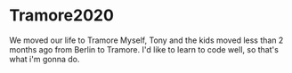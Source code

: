 # Tramore2020
We moved our life to Tramore
Myself, Tony and the kids moved less than 2 months ago from Berlin to Tramore. I'd like to learn to code well, so that's what i'm gonna do.
